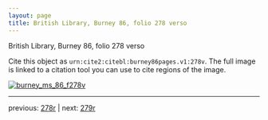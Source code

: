 ```yaml
---
layout: page
title: British Library, Burney 86, folio 278 verso
---
```


British Library, Burney 86, folio 278 verso

Cite this object as `urn:cite2:citebl:burney86pages.v1:278v`.  The full image is linked to a citation tool you can use to cite regions of the image.

[![burney_ms_86_f278v](http://www.homermultitext.org/iipsrv?IIIF=/project/homer/pyramidal/deepzoom/citebl/burney86imgs/v1/burney_ms_86_f278v.tif/full/800,/0/default.jpg)](http://www.homermultitext.org/ict2/?urn=urn:cite2:citebl:burney86imgs.v1:burney_ms_86_f278v) 

---

previous:  [278r](../278r/) | next: [279r](../279r/)